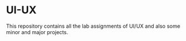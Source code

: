 # UI-UX
This repository contains all the lab assignments of UI/UX and also some minor and major projects.
